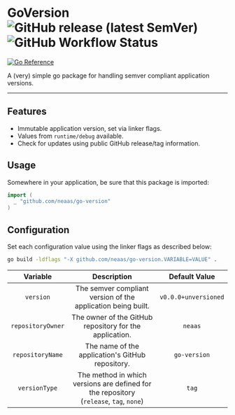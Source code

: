 # GoVersion    ![GitHub release (latest SemVer)](https://img.shields.io/github/v/tag/neaas/go-version?display_name=tag&label=%20&sort=semver)  ![GitHub Workflow Status](https://img.shields.io/github/actions/workflow/status/neaas/go-version/checks.yml?label=%20&logo=github)
[![Go Reference](https://pkg.go.dev/badge/github.com/neaas/go-version.svg)](https://pkg.go.dev/github.com/neaas/go-version)


A (very) simple go package for handling semver compliant application versions.

---

## Features

  - Immutable application version, set via linker flags.
  - Values from `runtime/debug` available.
  - Check for updates using public GitHub release/tag information.

## Usage

Somewhere in your application, be sure that this package is imported:

```go
import (
  _ "github.com/neaas/go-version"
)
```

## Configuration

Set each configuration value using the linker flags as described below:

```bash
go build -ldflags "-X github.com/neaas/go-version.VARIABLE=VALUE" .
```

|     Variable      |                                         Description                                         |    Default Value     |
| :---------------: | :-----------------------------------------------------------------------------------------: | :------------------: |
|     `version`     |                The semver compliant version of the application being built.                 | `v0.0.0+unversioned` |
| `repositoryOwner` |                   The owner of the GitHub repository for the application.                   |       `neaas`        |
| `repositoryName`  |                      The name of the application's GitHub repository.                       |     `go-version`     |
|   `versionType`   | The method in which versions are defined for the repository <br> (`release`, `tag`, `none`) |        `tag`         |